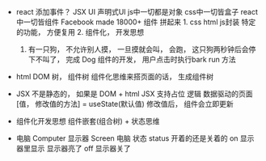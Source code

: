 - react 添加事件？
    JSX UI 声明式UI 
    js中一切都是对象
    css中一切皆盒子
    react中一切皆组件   Facebook   made 18000+ 组件 拼起来
        1. css html js封装  特定的功能， 方便复用
        2. 组件化， 开发思想


    1. 有一只狗， 不允许别人摸， 一旦摸就会叫， 会跑， 这只狗两秒钟后会停下不叫了，
        完成 Dog 组件的开发， 用户点击时执行bark    run 方法

- html  DOM 树， 组件树
    组件化思维来搭页面的话， 生成组件树
- JSX 不是静态的，  如果是  DOM + html
    JSX 支持占位 逻辑   数据驱动的页面
    [值， 修改值的方法] =  useState(默认值)
    修改值后， 组件会立即更新
- 组件化开发思想  组件嵌套(组合树) + 状态思维

- 电脑  Computer
    显示器  Screen
    电脑 状态 status  开着的还是关着的
    on 显示器里显示 显示器亮了  off 显示器关了